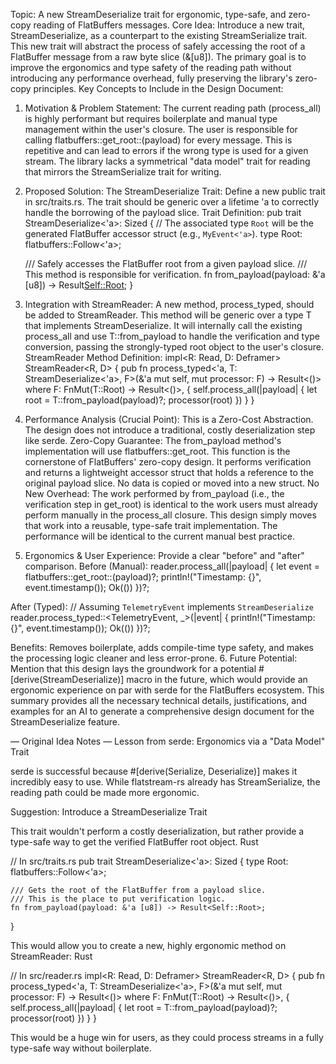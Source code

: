 Topic: A new StreamDeserialize trait for ergonomic, type-safe, and zero-copy reading of FlatBuffers messages.
Core Idea:
Introduce a new trait, StreamDeserialize, as a counterpart to the existing StreamSerialize trait. This new trait will abstract the process of safely accessing the root of a FlatBuffer message from a raw byte slice (&[u8]). The primary goal is to improve the ergonomics and type safety of the reading path without introducing any performance overhead, fully preserving the library's zero-copy principles.
Key Concepts to Include in the Design Document:
1. Motivation & Problem Statement:
The current reading path (process_all) is highly performant but requires boilerplate and manual type management within the user's closure.
The user is responsible for calling flatbuffers::get_root::<MyType>(payload) for every message. This is repetitive and can lead to errors if the wrong type is used for a given stream.
The library lacks a symmetrical "data model" trait for reading that mirrors the StreamSerialize trait for writing.
2. Proposed Solution: The StreamDeserialize Trait:
Define a new public trait in src/traits.rs.
The trait should be generic over a lifetime 'a to correctly handle the borrowing of the payload slice.
Trait Definition:
pub trait StreamDeserialize<'a>: Sized {
    // The associated type `Root` will be the generated FlatBuffer accessor struct (e.g., `MyEvent<'a>`).
    type Root: flatbuffers::Follow<'a>;

    /// Safely accesses the FlatBuffer root from a given payload slice.
    /// This method is responsible for verification.
    fn from_payload(payload: &'a [u8]) -> Result<Self::Root>;
}


3. Integration with StreamReader:
A new method, process_typed, should be added to StreamReader.
This method will be generic over a type T that implements StreamDeserialize.
It will internally call the existing process_all and use T::from_payload to handle the verification and type conversion, passing the strongly-typed root object to the user's closure.
StreamReader Method Definition:
impl<R: Read, D: Deframer> StreamReader<R, D> {
    pub fn process_typed<'a, T: StreamDeserialize<'a>, F>(&'a mut self, mut processor: F) -> Result<()>
    where
        F: FnMut(T::Root) -> Result<()>,
    {
        self.process_all(|payload| {
            let root = T::from_payload(payload)?;
            processor(root)
        })
    }
}


4. Performance Analysis (Crucial Point):
This is a Zero-Cost Abstraction. The design does not introduce a traditional, costly deserialization step like serde.
Zero-Copy Guarantee: The from_payload method's implementation will use flatbuffers::get_root. This function is the cornerstone of FlatBuffers' zero-copy design. It performs verification and returns a lightweight accessor struct that holds a reference to the original payload slice. No data is copied or moved into a new struct.
No New Overhead: The work performed by from_payload (i.e., the verification step in get_root) is identical to the work users must already perform manually in the process_all closure. This design simply moves that work into a reusable, type-safe trait implementation. The performance will be identical to the current manual best practice.
5. Ergonomics & User Experience:
Provide a clear "before" and "after" comparison.
Before (Manual):
reader.process_all(|payload| {
    let event = flatbuffers::get_root::<TelemetryEvent>(payload)?;
    println!("Timestamp: {}", event.timestamp());
    Ok(())
})?;


After (Typed):
// Assuming `TelemetryEvent` implements `StreamDeserialize`
reader.process_typed::<TelemetryEvent, _>(|event| {
    println!("Timestamp: {}", event.timestamp());
    Ok(())
})?;


Benefits: Removes boilerplate, adds compile-time type safety, and makes the processing logic cleaner and less error-prone.
6. Future Potential:
Mention that this design lays the groundwork for a potential #[derive(StreamDeserialize)] macro in the future, which would provide an ergonomic experience on par with serde for the FlatBuffers ecosystem.
This summary provides all the necessary technical details, justifications, and examples for an AI to generate a comprehensive design document for the StreamDeserialize feature.


—
Original Idea Notes
—
Lesson from serde: Ergonomics via a "Data Model" Trait

serde is successful because #[derive(Serialize, Deserialize)] makes it incredibly easy to use. While flatstream-rs already has StreamSerialize, the reading path could be made more ergonomic.

Suggestion: Introduce a StreamDeserialize Trait

This trait wouldn't perform a costly deserialization, but rather provide a type-safe way to get the verified FlatBuffer root object.
Rust

// In src/traits.rs
pub trait StreamDeserialize<'a>: Sized {
    type Root: flatbuffers::Follow<'a>;

    /// Gets the root of the FlatBuffer from a payload slice.
    /// This is the place to put verification logic.
    fn from_payload(payload: &'a [u8]) -> Result<Self::Root>;
}

This would allow you to create a new, highly ergonomic method on StreamReader:
Rust

// In src/reader.rs
impl<R: Read, D: Deframer> StreamReader<R, D> {
    pub fn process_typed<'a, T: StreamDeserialize<'a>, F>(&'a mut self, mut processor: F) -> Result<()>
    where
        F: FnMut(T::Root) -> Result<()>,
    {
        self.process_all(|payload| {
            let root = T::from_payload(payload)?;
            processor(root)
        })
    }
}

This would be a huge win for users, as they could process streams in a fully type-safe way without boilerplate.

